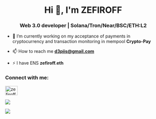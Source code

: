 <h1 align="center">Hi 👋, I'm ZEFIROFF</h1>

<h3 align="center">Web 3.0 developer | Solana/Tron/Near/BSC/ETH:L2</h3>

- 🔭 I’m currently working on my acceptance of payments in cryptocurrency and transaction monitoring in mempool **Crypto-Pay**

- 📫 How to reach me **d3piis@gmail.com**

- ⚡ I have ENS **zefiroff.eth**

<h3 align="left">Connect with me:</h3>
<p align="left">
<a href="https://linkedin.com/in/zefiroff" target="blank"><img align="center" src="https://raw.githubusercontent.com/rahuldkjain/github-profile-readme-generator/master/src/images/icons/Social/linked-in-alt.svg" alt="zefiroff" height="30" width="40" /></a>
</p>

![](https://github-readme-stats.vercel.app/api/top-langs/?username=zefiroff&layout=compact&theme=radical)

![](https://github-readme-stats.vercel.app/api?username=zefiroff&show_icons=true&theme=radical)
